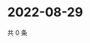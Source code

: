 # 2022-08-29

共 0 条

<!-- BEGIN WEIBO -->
<!-- 最后更新时间 Mon Aug 29 2022 08:34:15 GMT+0800 (China Standard Time) -->

<!-- END WEIBO -->
